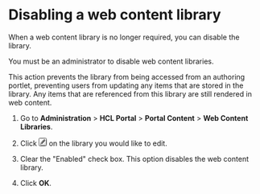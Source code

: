 # Disabling a web content library

When a web content library is no longer required, you can disable the library.

You must be an administrator to disable web content libraries.

This action prevents the library from being accessed from an authoring portlet, preventing users from updating any items that are stored in the library. Any items that are referenced from this library are still rendered in web content.

1.  Go to **Administration** \> **HCL Portal** \> **Portal Content** \> **Web Content Libraries**.

2.  Click ![Edit library](../../../../../images/edit.jpg) on the library you would like to edit.

3.  Clear the "Enabled" check box. This option disables the web content library.

4.  Click **OK**.


<!--
**Parent topic:**[Managing web content libraries](../panel_help/wcm_admin_libraries.md)
-->
